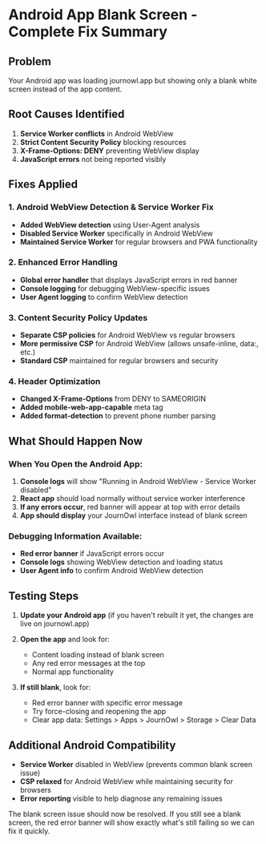 # Android App Blank Screen - Complete Fix Summary

## Problem
Your Android app was loading journowl.app but showing only a blank white screen instead of the app content.

## Root Causes Identified
1. **Service Worker conflicts** in Android WebView
2. **Strict Content Security Policy** blocking resources
3. **X-Frame-Options: DENY** preventing WebView display
4. **JavaScript errors** not being reported visibly

## Fixes Applied

### 1. Android WebView Detection & Service Worker Fix
- **Added WebView detection** using User-Agent analysis
- **Disabled Service Worker** specifically in Android WebView
- **Maintained Service Worker** for regular browsers and PWA functionality

### 2. Enhanced Error Handling
- **Global error handler** that displays JavaScript errors in red banner
- **Console logging** for debugging WebView-specific issues
- **User Agent logging** to confirm WebView detection

### 3. Content Security Policy Updates
- **Separate CSP policies** for Android WebView vs regular browsers
- **More permissive CSP** for Android WebView (allows unsafe-inline, data:, etc.)
- **Standard CSP** maintained for regular browsers and security

### 4. Header Optimization
- **Changed X-Frame-Options** from DENY to SAMEORIGIN
- **Added mobile-web-app-capable** meta tag
- **Added format-detection** to prevent phone number parsing

## What Should Happen Now

### When You Open the Android App:
1. **Console logs** will show "Running in Android WebView - Service Worker disabled"
2. **React app** should load normally without service worker interference
3. **If any errors occur**, red banner will appear at top with error details
4. **App should display** your JournOwl interface instead of blank screen

### Debugging Information Available:
- **Red error banner** if JavaScript errors occur
- **Console logs** showing WebView detection and loading status
- **User Agent info** to confirm Android WebView detection

## Testing Steps

1. **Update your Android app** (if you haven't rebuilt it yet, the changes are live on journowl.app)
2. **Open the app** and look for:
   - Content loading instead of blank screen
   - Any red error messages at the top
   - Normal app functionality

3. **If still blank**, look for:
   - Red error banner with specific error message
   - Try force-closing and reopening the app
   - Clear app data: Settings > Apps > JournOwl > Storage > Clear Data

## Additional Android Compatibility
- **Service Worker** disabled in WebView (prevents common blank screen issue)
- **CSP relaxed** for Android WebView while maintaining security for browsers
- **Error reporting** visible to help diagnose any remaining issues

The blank screen issue should now be resolved. If you still see a blank screen, the red error banner will show exactly what's still failing so we can fix it quickly.